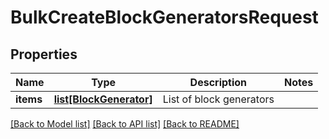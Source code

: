 # BulkCreateBlockGeneratorsRequest

## Properties
Name | Type | Description | Notes
------------ | ------------- | ------------- | -------------
**items** | [**list[BlockGenerator]**](BlockGenerator.md) | List of block generators | 

[[Back to Model list]](../README.md#documentation-for-models) [[Back to API list]](../README.md#documentation-for-api-endpoints) [[Back to README]](../README.md)


